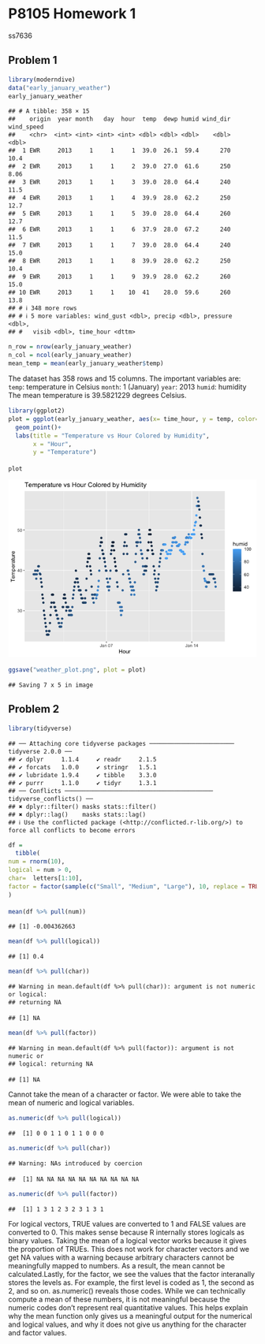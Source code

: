 P8105 Homework 1
================
ss7636

## Problem 1

``` r
library(moderndive)
data("early_january_weather")
early_january_weather
```

    ## # A tibble: 358 × 15
    ##    origin  year month   day  hour  temp  dewp humid wind_dir wind_speed
    ##    <chr>  <int> <int> <int> <int> <dbl> <dbl> <dbl>    <dbl>      <dbl>
    ##  1 EWR     2013     1     1     1  39.0  26.1  59.4      270      10.4 
    ##  2 EWR     2013     1     1     2  39.0  27.0  61.6      250       8.06
    ##  3 EWR     2013     1     1     3  39.0  28.0  64.4      240      11.5 
    ##  4 EWR     2013     1     1     4  39.9  28.0  62.2      250      12.7 
    ##  5 EWR     2013     1     1     5  39.0  28.0  64.4      260      12.7 
    ##  6 EWR     2013     1     1     6  37.9  28.0  67.2      240      11.5 
    ##  7 EWR     2013     1     1     7  39.0  28.0  64.4      240      15.0 
    ##  8 EWR     2013     1     1     8  39.9  28.0  62.2      250      10.4 
    ##  9 EWR     2013     1     1     9  39.9  28.0  62.2      260      15.0 
    ## 10 EWR     2013     1     1    10  41    28.0  59.6      260      13.8 
    ## # ℹ 348 more rows
    ## # ℹ 5 more variables: wind_gust <dbl>, precip <dbl>, pressure <dbl>,
    ## #   visib <dbl>, time_hour <dttm>

``` r
n_row = nrow(early_january_weather)
n_col = ncol(early_january_weather)
mean_temp = mean(early_january_weather$temp)
```

The dataset has 358 rows and 15 columns. The important variables are:
`temp`: temperature in Celsius `month`: 1 (January) `year`: 2013
`humid`: humidity The mean temperature is 39.5821229 degrees Celsius.

``` r
library(ggplot2)
plot = ggplot(early_january_weather, aes(x= time_hour, y = temp, color= humid)) +
  geom_point()+
  labs(title = "Temperature vs Hour Colored by Humidity", 
       x = "Hour",
       y = "Temperature")

plot
```

![](p8105_hw1_ss7636_files/figure-gfm/unnamed-chunk-3-1.png)<!-- -->

``` r
ggsave("weather_plot.png", plot = plot)
```

    ## Saving 7 x 5 in image

## Problem 2

``` r
library(tidyverse)
```

    ## ── Attaching core tidyverse packages ──────────────────────── tidyverse 2.0.0 ──
    ## ✔ dplyr     1.1.4     ✔ readr     2.1.5
    ## ✔ forcats   1.0.0     ✔ stringr   1.5.1
    ## ✔ lubridate 1.9.4     ✔ tibble    3.3.0
    ## ✔ purrr     1.1.0     ✔ tidyr     1.3.1
    ## ── Conflicts ────────────────────────────────────────── tidyverse_conflicts() ──
    ## ✖ dplyr::filter() masks stats::filter()
    ## ✖ dplyr::lag()    masks stats::lag()
    ## ℹ Use the conflicted package (<http://conflicted.r-lib.org/>) to force all conflicts to become errors

``` r
df = 
  tibble(
num = rnorm(10),            
logical = num > 0,          
char=  letters[1:10],            
factor = factor(sample(c("Small", "Medium", "Large"), 10, replace = TRUE))
)

mean(df %>% pull(num))       
```

    ## [1] -0.004362663

``` r
mean(df %>% pull(logical))    
```

    ## [1] 0.4

``` r
mean(df %>% pull(char))          
```

    ## Warning in mean.default(df %>% pull(char)): argument is not numeric or logical:
    ## returning NA

    ## [1] NA

``` r
mean(df %>% pull(factor))  
```

    ## Warning in mean.default(df %>% pull(factor)): argument is not numeric or
    ## logical: returning NA

    ## [1] NA

Cannot take the mean of a character or factor. We were able to take the
mean of numeric and logical variables.

``` r
as.numeric(df %>% pull(logical)) 
```

    ##  [1] 0 0 1 1 0 1 1 0 0 0

``` r
as.numeric(df %>% pull(char)) 
```

    ## Warning: NAs introduced by coercion

    ##  [1] NA NA NA NA NA NA NA NA NA NA

``` r
as.numeric(df %>% pull(factor)) 
```

    ##  [1] 1 3 1 2 3 2 3 1 3 1

For logical vectors, TRUE values are converted to 1 and FALSE values are
converted to 0. This makes sense because R internally stores logicals as
binary values. Taking the mean of a logical vector works because it
gives the proportion of TRUEs. This does not work for character vectors
and we get NA values with a warning because arbitrary characters cannot
be meaningfully mapped to numbers. As a result, the mean cannot be
calculated.Lastly, for the factor, we see the values that the factor
interanally stores the levels as. For example, the first level is coded
as 1, the second as 2, and so on. as.numeric() reveals those codes.
While we can technically compute a mean of these numbers, it is not
meaningful because the numeric codes don’t represent real quantitative
values. This helps explain why the mean function only gives us a
meaningful output for the numerical and logical values, and why it does
not give us anything for the character and factor values.
